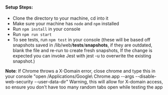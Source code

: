 #### Setup Steps:
* Clone the directory to your machine, cd into it
* Make sure your machine has `node` and `npm` installed
* Run `npm install` in your console
* Run `npm run start`
* To see tests, run `npm test` in your console (these will be based off snapshots saved in /lib/web/__tests__/__snapshots__, if they are outdated, blank the file and re-run to create fresh snapshots, If the change is expected you can invoke Jest with jest -u to overwrite the existing snapshot.) 

**Note**: If Chrome throws a X-Domain error, close chrome and type this in your console "open /Applications/Google\ Chrome.app --args --disable-web-security --user-data-dir"
Warning, this will allow for X-domain access, so ensure you don't have too many random tabs open while testing the app
